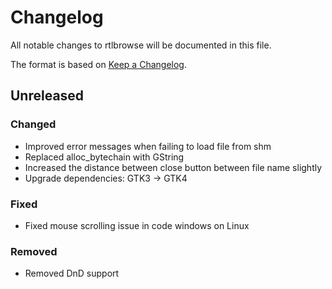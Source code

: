 # Changelog

All notable changes to rtlbrowse will be documented in this file.

The format is based on [Keep a Changelog](https://keepachangelog.com/en/1.1.0/).

## Unreleased

### Changed

- Improved error messages when failing to load file from shm
- Replaced alloc_bytechain with GString
- Increased the distance between close button between file name slightly
- Upgrade dependencies: GTK3 -> GTK4

### Fixed

- Fixed mouse scrolling issue in code windows on Linux

### Removed 

- Removed DnD support